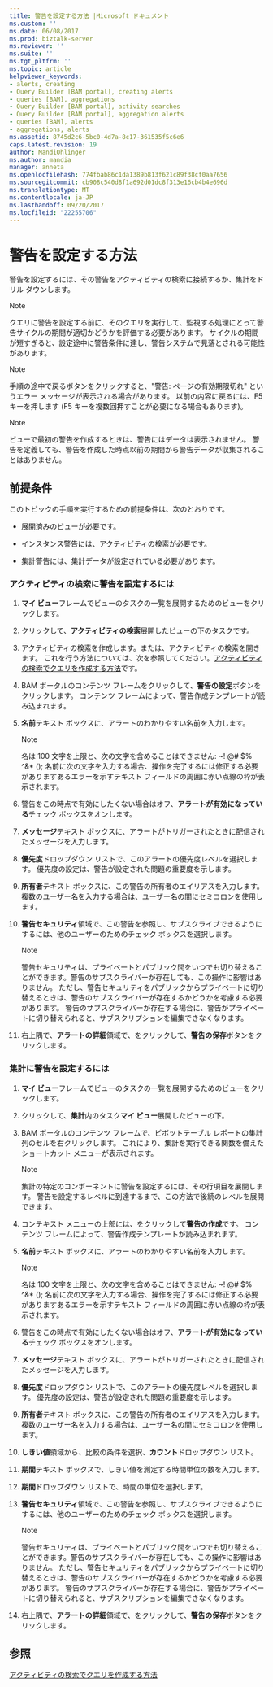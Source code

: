 ```yaml
---
title: 警告を設定する方法 |Microsoft ドキュメント
ms.custom: ''
ms.date: 06/08/2017
ms.prod: biztalk-server
ms.reviewer: ''
ms.suite: ''
ms.tgt_pltfrm: ''
ms.topic: article
helpviewer_keywords:
- alerts, creating
- Query Builder [BAM portal], creating alerts
- queries [BAM], aggregations
- Query Builder [BAM portal], activity searches
- Query Builder [BAM portal], aggregation alerts
- queries [BAM], alerts
- aggregations, alerts
ms.assetid: 8745d2c6-5bc0-4d7a-8c17-361535f5c6e6
caps.latest.revision: 19
author: MandiOhlinger
ms.author: mandia
manager: anneta
ms.openlocfilehash: 774fbab86c1da1389b813f621c89f38cf0aa7656
ms.sourcegitcommit: cb908c540d8f1a692d01dc8f313e16cb4b4e696d
ms.translationtype: MT
ms.contentlocale: ja-JP
ms.lasthandoff: 09/20/2017
ms.locfileid: "22255706"
---
```

# <a name="how-to-set-an-alert"></a>警告を設定する方法
警告を設定するには、その警告をアクティビティの検索に接続するか、集計をドリル ダウンします。  
  
> [!NOTE]
>  クエリに警告を設定する前に、そのクエリを実行して、監視する処理にとって警告サイクルの期間が適切かどうかを評価する必要があります。 サイクルの期間が短すぎると、設定途中に警告条件に達し、警告システムで見落とされる可能性があります。  
  
> [!NOTE]
>  手順の途中で戻るボタンをクリックすると、"警告: ページの有効期限切れ" というエラー メッセージが表示される場合があります。 以前の内容に戻るには、F5 キーを押します (F5 キーを複数回押すことが必要になる場合もあります)。  
  
> [!NOTE]
>  ビューで最初の警告を作成するときは、警告にはデータは表示されません。 警告を定義しても、警告を作成した時点以前の期間から警告データが収集されることはありません。  
  
## <a name="prerequisites"></a>前提条件  
 このトピックの手順を実行するための前提条件は、次のとおりです。  
  
-   展開済みのビューが必要です。  
  
-   インスタンス警告には、アクティビティの検索が必要です。  
  
-   集計警告には、集計データが設定されている必要があります。  
  
### <a name="to-set-an-alert-on-an-activity-search"></a>アクティビティの検索に警告を設定するには  
  
1.  **マイ ビュー**フレームでビューのタスクの一覧を展開するためのビューをクリックします。  
  
2.  クリックして、**アクティビティの検索**展開したビューの下のタスクです。  
  
3.  アクティビティの検索を作成します。または、アクティビティの検索を開きます。 これを行う方法については、次を参照してください。[アクティビティの検索でクエリを作成する方法](../core/how-to-create-a-query-in-activity-search.md)です。  
  
4.  BAM ポータルのコンテンツ フレームをクリックして、**警告の設定**ボタンをクリックします。 コンテンツ フレームによって、警告作成テンプレートが読み込まれます。  
  
5.  **名前**テキスト ボックスに、アラートのわかりやすい名前を入力します。  
  
    > [!NOTE]
    >  名は 100 文字を上限と、次の文字を含めることはできません: ~! @# $% ^&amp;* (); 名前に次の文字を入力する場合、操作を完了するには修正する必要がありますあるエラーを示すテキスト フィールドの周囲に赤い点線の枠が表示されます。  
  
6.  警告をこの時点で有効にしたくない場合はオフ、**アラートが有効になっている**チェック ボックスをオンします。  
  
7.  **メッセージ**テキスト ボックスに、アラートがトリガーされたときに配信されたメッセージを入力します。  
  
8.  **優先度**ドロップダウン リストで、このアラートの優先度レベルを選択します。 優先度の設定は、警告が設定された問題の重要度を示します。  
  
9. **所有者**テキスト ボックスに、この警告の所有者のエイリアスを入力します。 複数のユーザー名を入力する場合は、ユーザー名の間にセミコロンを使用します。  
  
10. **警告セキュリティ**領域で、この警告を参照し、サブスクライブできるようにするには、他のユーザーのためのチェック ボックスを選択します。  
  
    > [!NOTE]
    >  警告セキュリティは、プライベートとパブリック間をいつでも切り替えることができます。警告のサブスクライバーが存在しても、この操作に影響はありません。 ただし、警告セキュリティをパブリックからプライベートに切り替えるときは、警告のサブスクライバーが存在するかどうかを考慮する必要があります。 警告のサブスクライバーが存在する場合に、警告がプライベートに切り替えられると、サブスクリプションを編集できなくなります。  
  
11. 右上隅で、**アラートの詳細**領域で、をクリックして、**警告の保存**ボタンをクリックします。  
  
### <a name="to-set-an-alert-on-an-aggregation"></a>集計に警告を設定するには  
  
1.  **マイ ビュー**フレームでビューのタスクの一覧を展開するためのビューをクリックします。  
  
2.  クリックして、**集計**内のタスク**マイ ビュー**展開したビューの下。  
  
3.  BAM ポータルのコンテンツ フレームで、ピボットテーブル レポートの集計列のセルを右クリックします。 これにより、集計を実行できる関数を備えたショートカット メニューが表示されます。  
  
    > [!NOTE]
    >  集計の特定のコンポーネントに警告を設定するには、その行項目を展開します。 警告を設定するレベルに到達するまで、この方法で後続のレベルを展開できます。  
  
4.  コンテキスト メニューの上部には、をクリックして**警告の作成**です。 コンテンツ フレームによって、警告作成テンプレートが読み込まれます。  
  
5.  **名前**テキスト ボックスに、アラートのわかりやすい名前を入力します。  
  
    > [!NOTE]
    >  名は 100 文字を上限と、次の文字を含めることはできません: ~! @# $% ^&amp;* (); 名前に次の文字を入力する場合、操作を完了するには修正する必要がありますあるエラーを示すテキスト フィールドの周囲に赤い点線の枠が表示されます。  
  
6.  警告をこの時点で有効にしたくない場合はオフ、**アラートが有効になっている**チェック ボックスをオンします。  
  
7.  **メッセージ**テキスト ボックスに、アラートがトリガーされたときに配信されたメッセージを入力します。  
  
8.  **優先度**ドロップダウン リストで、このアラートの優先度レベルを選択します。 優先度の設定は、警告が設定された問題の重要度を示します。  
  
9. **所有者**テキスト ボックスに、この警告の所有者のエイリアスを入力します。 複数のユーザー名を入力する場合は、ユーザー名の間にセミコロンを使用します。  
  
10. **しきい値**領域から、比較の条件を選択、**カウント**ドロップダウン リスト。  
  
11. **期間**テキスト ボックスで、しきい値を測定する時間単位の数を入力します。  
  
12. **期間**ドロップダウン リストで、時間の単位を選択します。  
  
13. **警告セキュリティ**領域で、この警告を参照し、サブスクライブできるようにするには、他のユーザーのためのチェック ボックスを選択します。  
  
    > [!NOTE]
    >  警告セキュリティは、プライベートとパブリック間をいつでも切り替えることができます。警告のサブスクライバーが存在しても、この操作に影響はありません。 ただし、警告セキュリティをパブリックからプライベートに切り替えるときは、警告のサブスクライバーが存在するかどうかを考慮する必要があります。 警告のサブスクライバーが存在する場合に、警告がプライベートに切り替えられると、サブスクリプションを編集できなくなります。  
  
14. 右上隅で、**アラートの詳細**領域で、をクリックして、**警告の保存**ボタンをクリックします。  
  
## <a name="see-also"></a>参照  
 [アクティビティの検索でクエリを作成する方法](../core/how-to-create-a-query-in-activity-search.md)